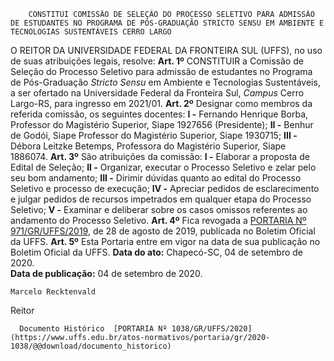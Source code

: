         CONSTITUI COMISSÃO DE SELEÇÃO DO PROCESSO SELETIVO PARA ADMISSÃO DE ESTUDANTES NO PROGRAMA DE PÓS-GRADUAÇÃO STRICTO SENSU EM AMBIENTE E TECNOLOGIAS SUSTENTÁVEIS CERRO LARGO  

 O REITOR DA UNIVERSIDADE FEDERAL DA FRONTEIRA SUL (UFFS), no uso de suas atribuições legais, resolve:   **Art. 1º**  CONSTITUIR a Comissão de Seleção do Processo Seletivo para admissão de estudantes no Programa de Pós-Graduação *Stricto Sensu*  em Ambiente e Tecnologias Sustentáveis, a ser ofertado na Universidade Federal da Fronteira Sul, *Campus*  Cerro Largo-RS, para ingresso em 2021/01.   **Art. 2º**  Designar como membros da referida comissão, os seguintes docentes: **I -**  Fernando Henrique Borba, Professor do Magistério Superior, Siape 1927656 (Presidente); **II -**  Benhur de Godói, Siape Professor do Magistério Superior, Siape 1930715; **III -**  Débora Leitzke Betemps, Professora do Magistério Superior, Siape 1886074.   **Art. 3º**  São atribuições da comissão: **I -**  Elaborar a proposta de Edital de Seleção; **II -**  Organizar, executar o Processo Seletivo e zelar pelo seu bom andamento; **III -**  Dirimir dúvidas quanto ao edital do Processo Seletivo e processo de execução; **IV -**  Apreciar pedidos de esclarecimento e julgar pedidos de recursos impetrados em qualquer etapa do Processo Seletivo; **V -**  Examinar e deliberar sobre os casos omissos referentes ao andamento do Processo Seletivo.   **Art. 4º**  Fica revogada a [PORTARIA Nº 971/GR/UFFS/2019](https://www.uffs.edu.br/atos-normativos/portaria/gr/2019-0971), de 28 de agosto de 2019, publicada no Boletim Oficial da UFFS.   **Art. 5º**  Esta Portaria entre em vigor na data de sua publicação no Boletim Oficial da UFFS.        **Data do ato:** Chapecó-SC, 04 de setembro de 2020.   
 **Data de publicação:**  04 de setembro de 2020. 

    Marcelo Recktenvald   
 Reitor 

      Documento Histórico  [PORTARIA Nº 1038/GR/UFFS/2020](https://www.uffs.edu.br/atos-normativos/portaria/gr/2020-1038/@@download/documento_historico)     
      